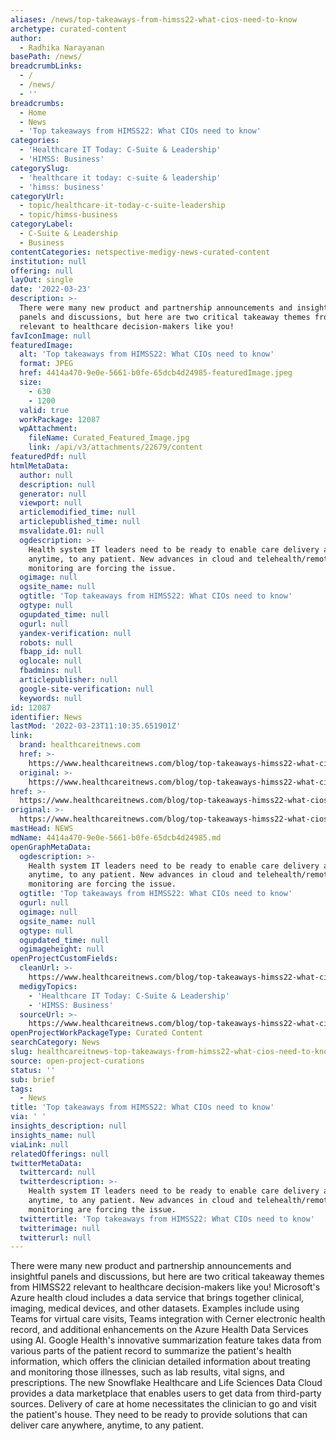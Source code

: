 ```yaml
---
aliases: /news/top-takeaways-from-himss22-what-cios-need-to-know
archetype: curated-content
author:
  - Radhika Narayanan
basePath: /news/
breadcrumbLinks:
  - /
  - /news/
  - ''
breadcrumbs:
  - Home
  - News
  - 'Top takeaways from HIMSS22: What CIOs need to know'
categories:
  - 'Healthcare IT Today: C-Suite & Leadership'
  - 'HIMSS: Business'
categorySlug:
  - 'healthcare it today: c-suite & leadership'
  - 'himss: business'
categoryUrl:
  - topic/healthcare-it-today-c-suite-leadership
  - topic/himss-business
categoryLabel:
  - C-Suite & Leadership
  - Business
contentCategories: netspective-medigy-news-curated-content
institution: null
offering: null
layOut: single
date: '2022-03-23'
description: >-
  There were many new product and partnership announcements and insightful
  panels and discussions, but here are two critical takeaway themes from HIMSS22
  relevant to healthcare decision-makers like you!
favIconImage: null
featuredImage:
  alt: 'Top takeaways from HIMSS22: What CIOs need to know'
  format: JPEG
  href: 4414a470-9e0e-5661-b0fe-65dcb4d24985-featuredImage.jpeg
  size:
    - 630
    - 1200
  valid: true
  workPackage: 12087
  wpAttachment:
    fileName: Curated_Featured_Image.jpg
    link: /api/v3/attachments/22679/content
featuredPdf: null
htmlMetaData:
  author: null
  description: null
  generator: null
  viewport: null
  articlemodified_time: null
  articlepublished_time: null
  msvalidate.01: null
  ogdescription: >-
    Health system IT leaders need to be ready to enable care delivery anywhere,
    anytime, to any patient. New advances in cloud and telehealth/remote
    monitoring are forcing the issue.
  ogimage: null
  ogsite_name: null
  ogtitle: 'Top takeaways from HIMSS22: What CIOs need to know'
  ogtype: null
  ogupdated_time: null
  ogurl: null
  yandex-verification: null
  robots: null
  fbapp_id: null
  oglocale: null
  fbadmins: null
  articlepublisher: null
  google-site-verification: null
  keywords: null
id: 12087
identifier: News
lastMod: '2022-03-23T11:10:35.651901Z'
link:
  brand: healthcareitnews.com
  href: >-
    https://www.healthcareitnews.com/blog/top-takeaways-himss22-what-cios-need-know
  original: >-
    https://www.healthcareitnews.com/blog/top-takeaways-himss22-what-cios-need-know
href: >-
  https://www.healthcareitnews.com/blog/top-takeaways-himss22-what-cios-need-know
original: >-
  https://www.healthcareitnews.com/blog/top-takeaways-himss22-what-cios-need-know
mastHead: NEWS
mdName: 4414a470-9e0e-5661-b0fe-65dcb4d24985.md
openGraphMetaData:
  ogdescription: >-
    Health system IT leaders need to be ready to enable care delivery anywhere,
    anytime, to any patient. New advances in cloud and telehealth/remote
    monitoring are forcing the issue.
  ogtitle: 'Top takeaways from HIMSS22: What CIOs need to know'
  ogurl: null
  ogimage: null
  ogsite_name: null
  ogtype: null
  ogupdated_time: null
  ogimageheight: null
openProjectCustomFields:
  cleanUrl: >-
    https://www.healthcareitnews.com/blog/top-takeaways-himss22-what-cios-need-know
  medigyTopics:
    - 'Healthcare IT Today: C-Suite & Leadership'
    - 'HIMSS: Business'
  sourceUrl: >-
    https://www.healthcareitnews.com/blog/top-takeaways-himss22-what-cios-need-know
openProjectWorkPackageType: Curated Content
searchCategory: News
slug: healthcareitnews-top-takeaways-from-himss22-what-cios-need-to-know
source: open-project-curations
status: ''
sub: brief
tags:
  - News
title: 'Top takeaways from HIMSS22: What CIOs need to know'
via: ' '
insights_description: null
insights_name: null
viaLink: null
relatedOfferings: null
twitterMetaData:
  twittercard: null
  twitterdescription: >-
    Health system IT leaders need to be ready to enable care delivery anywhere,
    anytime, to any patient. New advances in cloud and telehealth/remote
    monitoring are forcing the issue.
  twittertitle: 'Top takeaways from HIMSS22: What CIOs need to know'
  twitterimage: null
  twitterurl: null
---
```

<p>There were many new product and partnership announcements and insightful panels and discussions, but here are two critical takeaway themes from HIMSS22 relevant to healthcare decision-makers like you!
Microsoft's Azure health cloud includes a data service that brings together clinical, imaging, medical devices, and other datasets.
Examples include using Teams for virtual care visits, Teams integration with Cerner electronic health record, and additional enhancements on the Azure Health Data Services using AI.
Google Health's innovative summarization feature takes data from various parts of the patient record to summarize the patient's health information, which offers the clinician detailed information about treating and monitoring those illnesses, such as lab results, vital signs, and prescriptions.
The new Snowflake Healthcare and Life Sciences Data Cloud provides a data marketplace that enables users to get data from third-party sources.
Delivery of care at home necessitates the clinician to go and visit the patient's house.
They need to be ready to provide solutions that can deliver care anywhere, anytime, to any patient.</p>
